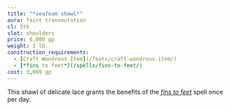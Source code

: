 ```yaml
---
title: "*seafoam shawl*"
aura: faint transmutation
cl: 5th
slot: shoulders
price: 6,000 gp
weight: 1 lb.
construction_requirements:
  - [Craft Wondrous Item](/feats/craft-wondrous-item/)
  - [*fins to feet*](/spells/fins-to-feet/)
cost: 3,000 gp
---
```


This shawl of delicate lace grants the benefits of the [*fins to feet*](/spells/fins-to-feet/) spell once per day.

